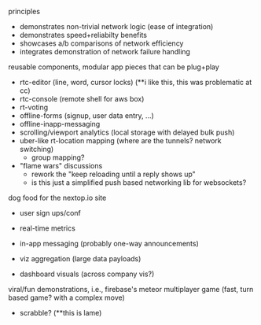 
principles

- demonstrates non-trivial network logic (ease of integration)
- demonstrates speed+reliabilty benefits
- showcases a/b comparisons of network efficiency
- integrates demonstration of network failure handling

reusable components, modular app pieces that can be plug+play

- rtc-editor (line, word, cursor locks) (**i like this, this was problematic at cc)
- rtc-console (remote shell for aws box)
- rt-voting
- offline-forms (signup, user data entry, ...)
- offline-inapp-messaging
- scrolling/viewport analytics (local storage with delayed bulk push)
- uber-like rt-location mapping (where are the tunnels? network switching)
	- group mapping?
- "flame wars" discussions
	- rework the "keep reloading until a reply shows up"
	- is this just a simplified push based networking lib for websockets?

dog food for the nextop.io site

- user sign ups/conf
- real-time metrics
- in-app messaging (probably one-way announcements)

- viz aggregation (large data payloads)
- dashboard visuals (across company vis?)

viral/fun demonstrations, i.e., firebase's meteor multiplayer game
(fast, turn based game? with a complex move)

- scrabble? (**this is lame)
